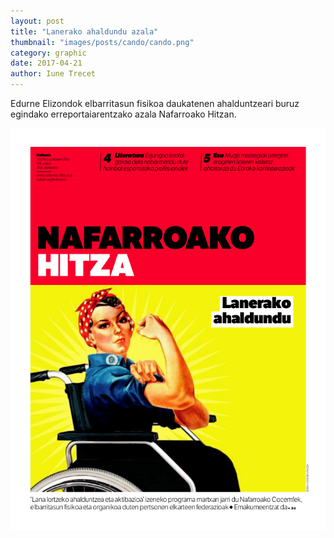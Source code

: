 ```yaml
---
layout: post
title: "Lanerako ahaldundu azala"
thumbnail: "images/posts/cando/cando.png"
category: graphic
date: 2017-04-21
author: Iune Trecet
---
```


Edurne Elizondok elbarritasun fisikoa daukatenen ahalduntzeari buruz egindako
erreportaiarentzako azala Nafarroako Hitzan.

![Nafarroako Hitza azala](/images/posts/cando/cando1.png)

